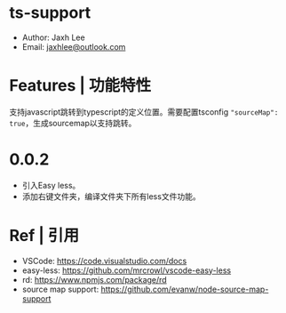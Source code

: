 # ts-support

* Author: Jaxh Lee
* Email: jaxhlee@outlook.com

# Features | 功能特性

支持javascript跳转到typescript的定义位置。需要配置tsconfig `"sourceMap": true`，生成sourcemap以支持跳转。

# 0.0.2
* 引入Easy less。
* 添加右键文件夹，编译文件夹下所有less文件功能。

# Ref | 引用
* VSCode: https://code.visualstudio.com/docs
* easy-less: https://github.com/mrcrowl/vscode-easy-less
* rd: https://www.npmjs.com/package/rd
* source map support: https://github.com/evanw/node-source-map-support

